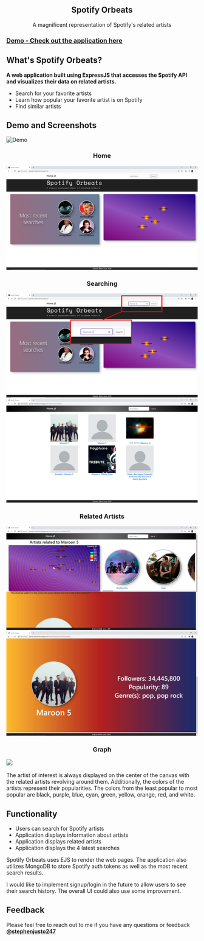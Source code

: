 <h2 align="center">Spotify Orbeats</h3>

<p align="center">A magnificent representation of Spotify's related artists</p>

### [Demo - Check out the application here](http://spotify-orbeats.herokuapp.com/)

## What's Spotify Orbeats?

**A web application built using ExpressJS that accesses the Spotify API and visualizes their data on related artists.**

- Search for your favorite artists
- Learn how popular your favorite artist is on Spotify
- Find similar artists

## Demo and Screenshots

![Demo](https://user-images.githubusercontent.com/23348308/108803870-a3bf7880-7550-11eb-8ccd-96abb929b3ac.gif)

<div style={{display: flex; flex-direction: column; padding: 5px;}}>
  <div style={{margin: 5px;}}>
    <h3 align="center">Home</h3>
    <img src="screenshots/home.JPG" />
  </div>
  <div style={{margin: 5px;}}>
    <h3 align="center">Searching</h3>
    <img src="screenshots/search.JPG" />
    <img src="screenshots/result.JPG" />
  </div>
  <div style={{margin: 5px;}}>
    <h3 align="center">Related Artists</h3>
    <img src="screenshots/related.JPG" />
    <img src="screenshots/related2.JPG" />
  </div>
  <div style={{margin: 5px;}}>
    <h3 align="center">Graph</h3>
    <img src="https://user-images.githubusercontent.com/23348308/108799973-b46af100-7546-11eb-9a62-bd2a0fb41b9c.PNG" />
    <p>
      The artist of interest is always displayed on the center of the canvas with the related artists revolving around them. Additionally,
      the colors of the artists represent their popularities. The colors from the least popular to most popular are black, purple, blue, cyan, 
      green, yellow, orange, red, and white.
    </p>
  </div>
</div>

## Functionality
- Users can search for Spotify artists
- Application displays information about artists
- Application displays related artists
- Application displays the 4 latest searches

Spotify Orbeats uses EJS to render the web pages. The application also utilizes MongoDB to store Spotify auth tokens as well as the most recent search results.

I would like to implement signup/login in the future to allow users to see their search history. The overall UI could also use some improvement.

## Feedback

Please feel free to reach out to me if you have any questions or feedback [**@stephenjusto247**](https://github.com/stephenjusto247)
